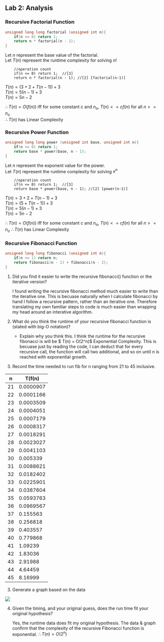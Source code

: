 ## Lab 2: Analysis

### Recursive Factorial Function
```c++
unsigned long long factorial (unsigned int n){
    if(n <= 0) return 1;
    return n * factorial(n - 1);
}
```
Let $n$ represent the base value of the factorial.
\
Let $T(n)$ represent the runtime complexity for solving $n!$
```
    //operation count
    if(n <= 0) return 1;  //[3]
    return n * factorial(n - 1); //[2] [factorial(n-1)]
```
$T(n) = (3 + 2 + T(n-1)) + 3$\
$T(n) = 5(n-1) + 3$\
$T(n) = 5n - 2$ 

$\therefore T(n) = O(f(n))$ iff for some constant $c$ and $n_{o}$, $T(n) <= cf(n)$ for all $n >= n_{o}$ \
$\therefore T(n)$ has Linear Complexity


### Recursive Power Function
```c++
unsigned long long power (unsigned int base, unsigned int n){
    if(n <= 0) return 1;
    return base * power(base, n - 1);
}
```
Let $n$ represent the exponent value for the power.
\
Let $T(n)$ represent the runtime complexity for solving $x^n$
```
    //operation count
    if(n <= 0) return 1;  //[3]
    return base * power(base, n - 1); //[2] [power(n-1)]
```
$T(n) = 3 + 2 + T(n-1) + 3$\
$T(n) = (5 + T(n-1)) + 3$\
$T(n) = 5(n-1) + 3$\
$T(n) = 5n - 2$

$\therefore T(n) = O(f(n))$ iff for some constant $c$ and $n_{o}$, $T(n) <= cf(n)$ for all $n >= n_{o}$
$\therefore T(n)$ has Linear Complexity


### Recursive Fibonacci Function
```c++
unsigned long long fibonacci (unsigned int n){
    if(n <= 1) return n;
    return fibonacci(n - 1) + fibonacci(n - 2); 
}
```
1. Did you find it easier to write the recursive fibonacci() function or the iterative version?
   
   I found writing the recursive fibonacci method much easier to write than the iterative one. This is becuase naturally when I calculate fibonacci by hand
   I follow a recursive pattern, rather than an iterative one. Therefore translating my own familiar steps to code is much easier than wrapping my head         around an interative algorithm. 
      
2. What do you think the runtime of your recursive fibonacci function is (stated with big-O notation)?
      * Explain why you think this.
   I think the runtime for the recursive fibonacci is will be \$ T(n) = O(2^n)$ Exponential Complexity. This is becuase just by reading the code, I can           deduct that for every recursive call, the function will call two additional, and so on until n is reached with exponential growth.

3. Record the time needed to run fib for n ranging from 21 to 45 inclusive.

| n           | T(f(n)      |
| ----------- | ----------- |
|   21	      | 0.0000907   |
| 22 | 0.0001166 |
| 23 | 0.0003509 |
| 24 | 0.0004051 |
| 25 | 0.0007179 |
| 26 | 0.0008317 |
| 27 | 0.0018291 |
| 28 | 0.0023027 |
| 29 | 0.0041103 |
| 30 | 0.005339  |
| 31 | 0.0088621 |
| 32 | 0.0182402 |
| 33 | 0.0225901 |
| 34 | 0.0387604 |
| 35 | 0.0593763 |
| 36 | 0.0969567 |
| 37 | 0.155563  |
| 38 | 0.256818  |
| 39 | 0.403557  |
| 40 | 0.779868  |
| 41 | 1.09239   |
| 42 | 1.83036   |
| 43 | 2.91988   |
| 44 | 4.64459   |
| 45 | 8.16999   |



3. Generate a graph based on the data

![](https://docs.google.com/spreadsheets/d/e/2PACX-1vQXoqqvz9tdY-k8Zm0262vxbl7K0hvESwWwmWKMKULlEvoZpYJ_m0p35Yr6VaqxBEWuFHyuUEM1SX41/pubchart?oid=1708603981&format=image)


4. Given the timing, and your original guess, does the run time fit your original hypothesis?
   
   Yes, the runtime data does fit my original hypothesis. The data & graph confirm that the complexity of the recursive Fibonacci function is exponential. 
    $\therefore T(n) = O(2^n)$
